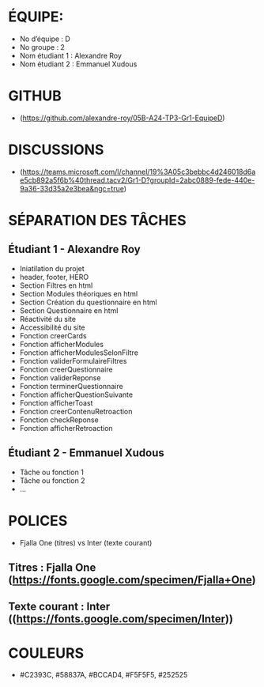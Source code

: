 # ÉQUIPE: 
* No d’équipe : D
* No groupe : 2
* Nom étudiant 1 : Alexandre Roy
* Nom étudiant 2 : Emmanuel Xudous
# GITHUB
* (https://github.com/alexandre-roy/05B-A24-TP3-Gr1-EquipeD)
# DISCUSSIONS 
* (https://teams.microsoft.com/l/channel/19%3A05c3bebbc4d246018d6ae5cb892a5f6b%40thread.tacv2/Gr1-D?groupId=2abc0889-fede-440e-9a36-33d35a2e3bea&ngc=true)
# SÉPARATION DES TÂCHES
## Étudiant 1 - Alexandre Roy
* Iniatilation du projet
* header, footer, HERO
* Section Filtres en html
* Section Modules théoriques en html
* Section Création du questionnaire  en html
* Section Questionnaire en html
* Réactivité du site
* Accessibilité du site
* Fonction creerCards
* Fonction afficherModules
* Fonction afficherModulesSelonFiltre
* Fonction validerFormulaireFiltres
* Fonction creerQuestionnaire
* Fonction validerReponse
* Fonction terminerQuestionnaire
* Fonction afficherQuestionSuivante
* Fonction afficherToast
* Fonction creerContenuRetroaction
* Fonction checkReponse
* Fonction afficherRetroaction
## Étudiant 2 - Emmanuel Xudous
* Tâche ou fonction 1
* Tâche ou fonction 2
* ...
# POLICES 
* Fjalla One (titres) vs Inter (texte courant)
## Titres : Fjalla One (https://fonts.google.com/specimen/Fjalla+One)
## Texte courant : Inter ((https://fonts.google.com/specimen/Inter))
# COULEURS
* #C2393C, #58837A, #BCCAD4, #F5F5F5, #252525